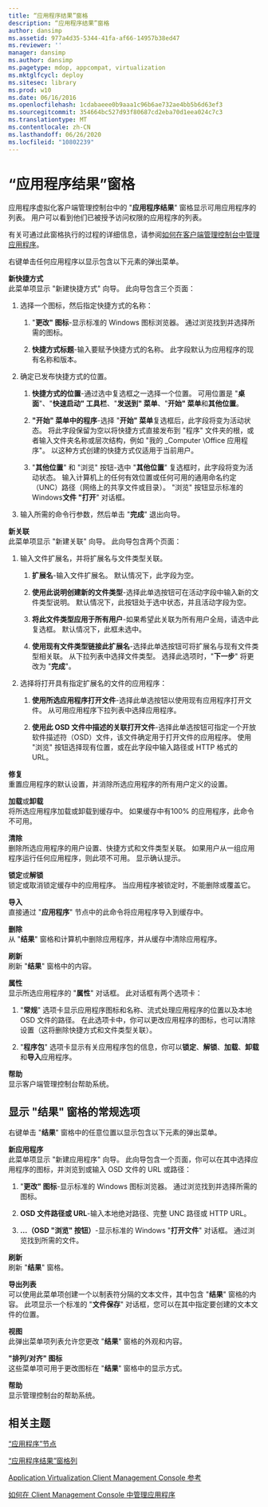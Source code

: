 ```yaml
---
title: “应用程序结果”窗格
description: “应用程序结果”窗格
author: dansimp
ms.assetid: 977a4d35-5344-41fa-af66-14957b38ed47
ms.reviewer: ''
manager: dansimp
ms.author: dansimp
ms.pagetype: mdop, appcompat, virtualization
ms.mktglfcycl: deploy
ms.sitesec: library
ms.prod: w10
ms.date: 06/16/2016
ms.openlocfilehash: 1cdabaeee0b9aaa1c96b6ae732ae4bb5b6d63ef3
ms.sourcegitcommit: 354664bc527d93f80687cd2eba70d1eea024c7c3
ms.translationtype: MT
ms.contentlocale: zh-CN
ms.lasthandoff: 06/26/2020
ms.locfileid: "10802239"
---
```

# “应用程序结果”窗格


应用程序虚拟化客户端管理控制台中的 "**应用程序结果**" 窗格显示可用应用程序的列表。 用户可以看到他们已被授予访问权限的应用程序的列表。

有关可通过此窗格执行的过程的详细信息，请参阅[如何在客户端管理控制台中管理应用程序](how-to-manage-applications-in-the-client-management-console.md)。

右键单击任何应用程序以显示包含以下元素的弹出菜单。

<a href="" id="new-shortcut"></a>**新快捷方式**  
此菜单项显示 "新建快捷方式" 向导。 此向导包含三个页面：

1.  选择一个图标，然后指定快捷方式的名称：

    1.  "**更改" 图标**-显示标准的 Windows 图标浏览器。 通过浏览找到并选择所需的图标。

    2.  **快捷方式标题**-输入要赋予快捷方式的名称。 此字段默认为应用程序的现有名称和版本。

2.  确定已发布快捷方式的位置。

    1.  **快捷方式的位置**-通过选中复选框之一选择一个位置。 可用位置是 "**桌面**"、"**快速启动" 工具栏**、"**发送到" 菜单**、"**开始" 菜单**和**其他位置**。

    2.  **"开始" 菜单中的程序**-选择 "**开始" 菜单**复选框后，此字段将变为活动状态。 将此字段保留为空以将快捷方式直接发布到 "程序" 文件夹的根，或者输入文件夹名称或层次结构，例如 "我的 _Computer \\Office 应用程序"。 以这种方式创建的快捷方式仅适用于当前用户。

    3.  "**其他位置**" 和 "浏览" 按钮-选中 "**其他位置**" 复选框时，此字段将变为活动状态。 输入计算机上的任何有效位置或任何可用的通用命名约定（UNC）路径（网络上的共享文件或目录）。 "浏览" 按钮显示标准的 Windows**文件 "打开**" 对话框。

3.  输入所需的命令行参数，然后单击 "**完成**" 退出向导。

<a href="" id="new-association"></a>**新关联**  
此菜单项显示 "新建关联" 向导。 此向导包含两个页面：

1.  输入文件扩展名，并将扩展名与文件类型关联。

    1.  **扩展名**-输入文件扩展名。 默认情况下，此字段为空。

    2.  **使用此说明创建新的文件类型**-选择此单选按钮可在活动字段中输入新的文件类型说明。 默认情况下，此按钮处于选中状态，并且活动字段为空。

    3.  **将此文件类型应用于所有用户**-如果希望此关联为所有用户全局，请选中此复选框。 默认情况下，此框未选中。

    4.  **使用现有文件类型链接此扩展名**-选择此单选按钮可将扩展名与现有文件类型相关联。 从下拉列表中选择文件类型。 选择此选项时，"**下一步**" 将更改为 "**完成**"。

2.  选择将打开具有指定扩展名的文件的应用程序：

    1.  **使用所选应用程序打开文件**-选择此单选按钮以使用现有应用程序打开文件。 从可用应用程序下拉列表中选择应用程序。

    2.  **使用此 OSD 文件中描述的关联打开文件**-选择此单选按钮可指定一个开放软件描述符（OSD）文件，该文件确定用于打开文件的应用程序。 使用 "浏览" 按钮选择现有位置，或在此字段中输入路径或 HTTP 格式的 URL。

<a href="" id="repair"></a>**修复**  
重置应用程序的默认设置，并消除所选应用程序的所有用户定义的设置。

<a href="" id="load-or-unload"></a>**加载**或**卸载**  
将所选应用程序加载或卸载到缓存中。 如果缓存中有100% 的应用程序，此命令不可用。

<a href="" id="clear"></a>**清除**  
删除所选应用程序的用户设置、快捷方式和文件类型关联。 如果用户从一组应用程序运行任何应用程序，则此项不可用。 显示确认提示。

<a href="" id="lock-or-unlock"></a>**锁定**或**解锁**  
锁定或取消锁定缓存中的应用程序。 当应用程序被锁定时，不能删除或覆盖它。

<a href="" id="import"></a>**导入**  
直接通过 "**应用程序**" 节点中的此命令将应用程序导入到缓存中。

<a href="" id="delete"></a>**删除**  
从 "**结果**" 窗格和计算机中删除应用程序，并从缓存中清除应用程序。

<a href="" id="refresh"></a>**刷新**  
刷新 "**结果**" 窗格中的内容。

<a href="" id="properties"></a>**属性**  
显示所选应用程序的 "**属性**" 对话框。 此对话框有两个选项卡：

1.  "**常规**" 选项卡显示应用程序图标和名称、流式处理应用程序的位置以及本地 OSD 文件的路径。 在此选项卡中，你可以更改应用程序的图标，也可以清除设置（这将删除快捷方式和文件类型关联）。

2.  "**程序包**" 选项卡显示有关应用程序包的信息，你可以**锁定**、**解锁**、**加载**、**卸载**和**导入**应用程序。

<a href="" id="help"></a>**帮助**  
显示客户端管理控制台帮助系统。

## 显示 "结果" 窗格的常规选项


右键单击 "**结果**" 窗格中的任意位置以显示包含以下元素的弹出菜单。

<a href="" id="new-application"></a>**新应用程序**  
此菜单项显示 "新建应用程序" 向导。 此向导包含一个页面，你可以在其中选择应用程序的图标，并浏览到或输入 OSD 文件的 URL 或路径：

1.  "**更改" 图标**-显示标准的 Windows 图标浏览器。 通过浏览找到并选择所需的图标。

2.  **OSD 文件路径或 URL**-输入本地绝对路径、完整 UNC 路径或 HTTP URL。

3.  **...（OSD "浏览" 按钮）**-显示标准的 Windows "**打开文件**" 对话框。 通过浏览找到所需的文件。

<a href="" id="refresh"></a>**刷新**  
刷新 "**结果**" 窗格。

<a href="" id="export-list"></a>**导出列表**  
可以使用此菜单项创建一个以制表符分隔的文本文件，其中包含 "**结果**" 窗格的内容。 此项显示一个标准的 "**文件保存**" 对话框，您可以在其中指定要创建的文本文件的位置。

<a href="" id="view"></a>**视图**  
此弹出菜单项列表允许您更改 "**结果**" 窗格的外观和内容。

<a href="" id="arrange-line-up-icons"></a>**"排列/对齐" 图标**  
这些菜单项可用于更改图标在 "**结果**" 窗格中的显示方式。

<a href="" id="help"></a>**帮助**  
显示管理控制台的帮助系统。

## 相关主题


[“应用程序”节点](applications-node.md)

[“应用程序结果”窗格列](applications-results-pane-columns.md)

[Application Virtualization Client Management Console 参考](application-virtualization-client-management-console-reference.md)

[如何在 Client Management Console 中管理应用程序](how-to-manage-applications-in-the-client-management-console.md)

 

 





